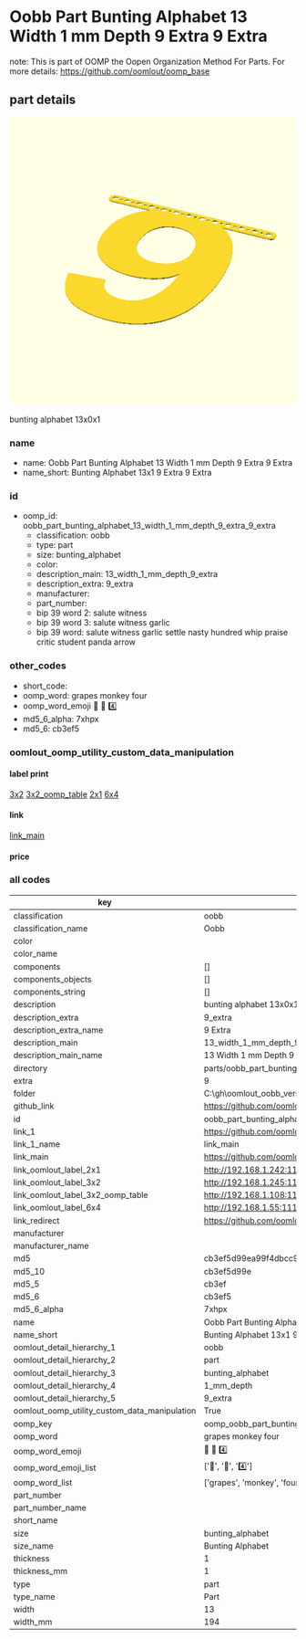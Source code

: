 # Oobb Part Bunting Alphabet 13 Width 1 mm Depth 9 Extra 9 Extra  

note: This is part of OOMP the Oopen Organization Method For Parts. For more details: https://github.com/oomlout/oomp_base

##  part details
  

[![](3dpr.png)](3dpr.png)

bunting alphabet 13x0x1



### name
* name: Oobb Part Bunting Alphabet 13 Width 1 mm Depth 9 Extra 9 Extra
* name_short: Bunting Alphabet 13x1 9 Extra 9 Extra
### id
* oomp_id: oobb_part_bunting_alphabet_13_width_1_mm_depth_9_extra_9_extra
  * classification: oobb
  * type: part
  * size: bunting_alphabet
  * color: 
  * description_main: 13_width_1_mm_depth_9_extra
  * description_extra: 9_extra
  * manufacturer: 
  * part_number: 
  * bip 39 word 2: salute witness
  * bip 39 word 3: salute witness garlic
  * bip 39 word: salute witness garlic settle nasty hundred whip praise critic student panda arrow

### other_codes
* short_code: 
* oomp_word: grapes monkey four
* oomp_word_emoji :grapes: :monkey: :four:
* md5_6_alpha: 7xhpx
* md5_6: cb3ef5






### oomlout_oomp_utility_custom_data_manipulation
#### label print
[3x2](http://192.168.1.245:1112/?label=oomp%207xhpx)
[3x2_oomp_table](http://192.168.1.108:1112/?label=oomp%207xhpx)
[2x1](http://192.168.1.242:1112/?label=oomp%207xhpx)
[6x4](http://192.168.1.55:1112/?label=oomp%207xhpx)    

#### link

[link_main](https://github.com/oomlout/oomlout_oobb_version_4_generated_parts/tree/main/navigation_oomp/oobb/part/bunting_alphabet/13_width_1_mm_depth_9_extra/9_extra/part)                              

#### price







### all codes 
| key | value |  
| --- | --- |  
| classification | oobb |  
| classification_name | Oobb |  
| color |  |  
| color_name |  |  
| components | [] |  
| components_objects | [] |  
| components_string | [] |  
| description | bunting alphabet 13x0x1 |  
| description_extra | 9_extra |  
| description_extra_name | 9 Extra |  
| description_main | 13_width_1_mm_depth_9_extra |  
| description_main_name | 13 Width 1 mm Depth 9 Extra |  
| directory | parts/oobb_part_bunting_alphabet_13_width_1_mm_depth_9_extra_9_extra |  
| extra | 9 |  
| folder | C:\gh\oomlout_oobb_version_4_generated_parts\parts\oobb_part_bunting_alphabet_13_width_1_mm_depth_9_extra_9_extra |  
| github_link | https://github.com/oomlout/oomlout_oomp_part_src/tree/main/parts/oobb_part_bunting_alphabet_13_width_1_mm_depth_9_extra_9_extra |  
| id | oobb_part_bunting_alphabet_13_width_1_mm_depth_9_extra_9_extra |  
| link_1 | https://github.com/oomlout/oomlout_oobb_version_4_generated_parts/tree/main/navigation_oomp/oobb/part/bunting_alphabet/13_width_1_mm_depth_9_extra/9_extra/part |  
| link_1_name | link_main |  
| link_main | https://github.com/oomlout/oomlout_oobb_version_4_generated_parts/tree/main/navigation_oomp/oobb/part/bunting_alphabet/13_width_1_mm_depth_9_extra/9_extra/part |  
| link_oomlout_label_2x1 | http://192.168.1.242:1112/?label=oomp%207xhpx |  
| link_oomlout_label_3x2 | http://192.168.1.245:1112/?label=oomp%207xhpx |  
| link_oomlout_label_3x2_oomp_table | http://192.168.1.108:1112/?label=oomp%207xhpx |  
| link_oomlout_label_6x4 | http://192.168.1.55:1112/?label=oomp%207xhpx |  
| link_redirect | https://github.com/oomlout/oomlout_oobb_version_4_generated_parts/tree/main/parts/oobb_bunting_alphabet_13_01_ex_9 |  
| manufacturer |  |  
| manufacturer_name |  |  
| md5 | cb3ef5d99ea99f4dbcc99c46bfbf2df6 |  
| md5_10 | cb3ef5d99e |  
| md5_5 | cb3ef |  
| md5_6 | cb3ef5 |  
| md5_6_alpha | 7xhpx |  
| name | Oobb Part Bunting Alphabet 13 Width 1 mm Depth 9 Extra 9 Extra |  
| name_short | Bunting Alphabet 13x1 9 Extra 9 Extra |  
| oomlout_detail_hierarchy_1 | oobb |  
| oomlout_detail_hierarchy_2 | part |  
| oomlout_detail_hierarchy_3 | bunting_alphabet |  
| oomlout_detail_hierarchy_4 | 1_mm_depth |  
| oomlout_detail_hierarchy_5 | 9_extra |  
| oomlout_oomp_utility_custom_data_manipulation | True |  
| oomp_key | oomp_oobb_part_bunting_alphabet_13_width_1_mm_depth_9_extra_9_extra |  
| oomp_word | grapes monkey four |  
| oomp_word_emoji | :grapes: :monkey: :four: |  
| oomp_word_emoji_list | [':grapes:', ':monkey:', ':four:'] |  
| oomp_word_list | ['grapes', 'monkey', 'four'] |  
| part_number |  |  
| part_number_name |  |  
| short_name |  |  
| size | bunting_alphabet |  
| size_name | Bunting Alphabet |  
| thickness | 1 |  
| thickness_mm | 1 |  
| type | part |  
| type_name | Part |  
| width | 13 |  
| width_mm | 194 |  
